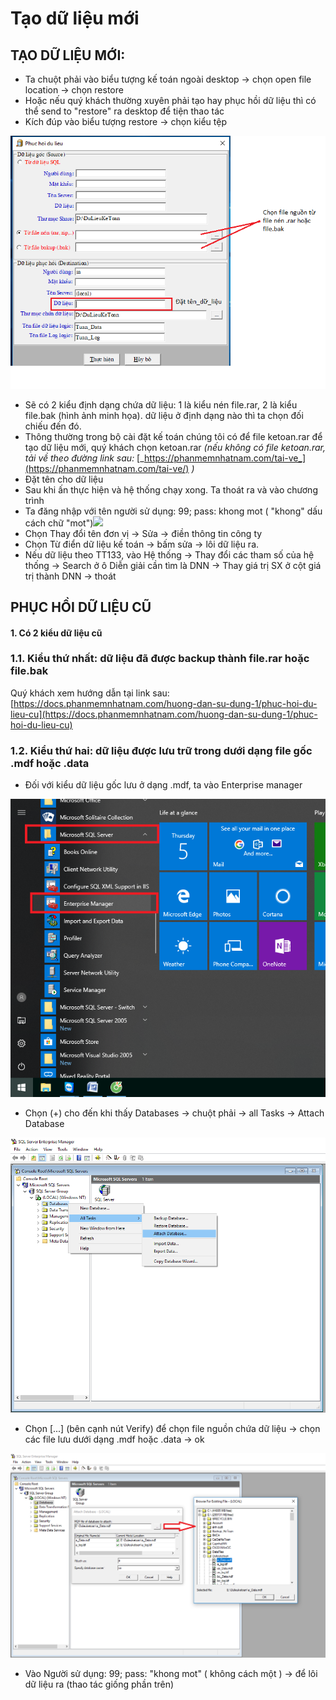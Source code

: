 # Tạo dữ liệu mới

## **TẠO DỮ LIỆU MỚI:**

* Ta chuột phải vào biểu tượng kế toán ngoài desktop -&gt; chọn open file location -&gt; chọn restore
* Hoặc nếu quý khách thường xuyên phải tạo hay phục hồi dữ liệu thì có thể send to "restore" ra desktop để tiện thao tác
* Kích đúp vào biểu tượng restore -&gt; chọn kiểu tệp

![](../.gitbook/assets/tm1.png)



* Sẽ có 2 kiểu định dạng chứa dữ liệu: 1 là kiểu nén file.rar, 2 là kiểu file.bak \(hình ảnh minh họa\). dữ liệu ở định dạng nào thì ta chọn đối chiếu đến đó.
* Thông thường trong bộ cài đặt kế toán chúng tôi có để file ketoan.rar để tạo dữ liệu mới, quý khách chọn ketoan.rar _\(nếu không có file ketoan.rar, tải về theo đường link sau:_ [_https://phanmemnhatnam.com/tai-ve_](https://phanmemnhatnam.com/tai-ve/) _\)_
* Đặt tên cho dữ liệu
* Sau khi ấn thực hiện và hệ thống chạy xong. Ta thoát ra và vào chương trình
* Ta đăng nhập với tên người sử dụng: 99; pass: khong mot \( "khong" dấu cách chữ "mot"\)![](https://phanmemnhatnam.com/wp-content/uploads/2018/03/3-3.png)
* Chọn Thay đổi tên đơn vị -&gt; Sửa -&gt; điền thông tin công ty
* Chọn Từ điển dữ liệu kế toán -&gt; bấm sửa -&gt; lôi dữ liệu ra.
* Nếu dữ liệu theo TT133, vào Hệ thống -&gt; Thay đổi các tham số của hệ thống -&gt; Search ở ô Diễn giải cần tìm là DNN -&gt; Thay giá trị SX ở cột giá trị thành DNN -&gt; thoát

## **PHỤC HỒI DỮ LIỆU CŨ**

#### 1. Có 2 kiểu dữ liệu cũ

### **1.1. Kiểu thứ nhất: dữ liệu đã được backup thành file.rar hoặc file.bak**

Quý khách xem hướng dẫn tại link sau: [https://docs.phanmemnhatnam.com/huong-dan-su-dung-1/phuc-hoi-du-lieu-cu](https://docs.phanmemnhatnam.com/huong-dan-su-dung-1/phuc-hoi-du-lieu-cu)

### **1.2. Kiểu thứ hai: dữ liệu được lưu trữ trong dưới dạng file gốc .mdf hoặc .data**

* Đối với kiểu dữ liệu gốc lưu ở dạng .mdf, ta vào Enterprise manager

![](../.gitbook/assets/tm3.png)

* Chọn \(+\) cho đến khi thấy Databases -&gt; chuột phải -&gt; all Tasks -&gt; Attach Database

![](../.gitbook/assets/tm4.png)

* Chọn \[...\] \(bên cạnh nút Verify\) để chọn file nguồn chứa dữ liệu -&gt; chọn các file lưu dưới dạng .mdf hoặc .data -&gt; ok

![](../.gitbook/assets/tm5.png)

* Vào Người sử dụng: 99; pass: "khong mot" \( không cách một \) -&gt; để lôi dữ liệu ra \(thao tác giống phần trên\)

